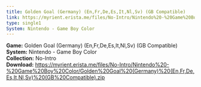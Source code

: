 ```yaml
---
title: Golden Goal (Germany) (En,Fr,De,Es,It,Nl,Sv) (GB Compatible)
link: https://myrient.erista.me/files/No-Intro/Nintendo%20-%20Game%20Boy%20Color/Golden%20Goal%20(Germany)%20(En,Fr,De,Es,It,Nl,Sv)%20(GB%20Compatible).zip
type: single1
System: Nintendo - Game Boy Color
---
```

<b>Game:</b> Golden Goal (Germany) (En,Fr,De,Es,It,Nl,Sv) (GB Compatible)<br>
<b>System:</b> Nintendo - Game Boy Color<br>
<b>Collection:</b> No-Intro<br>
<b>Download:</b> https://myrient.erista.me/files/No-Intro/Nintendo%20-%20Game%20Boy%20Color/Golden%20Goal%20(Germany)%20(En,Fr,De,Es,It,Nl,Sv)%20(GB%20Compatible).zip